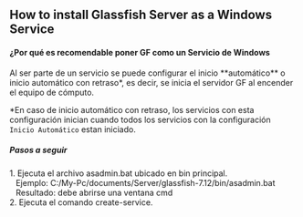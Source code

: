 <h2>How to install Glassfish Server as a Windows Service</h2>

<h4>¿Por qué es recomendable poner GF como un Servicio de Windows</h4>
Al ser parte de un servicio se puede configurar el inicio **automático** o inicio automático con retraso*, es decir, se inicia el servidor GF al encender el equipo de cómputo. 

*En caso de inicio automático con retraso, los servicios con esta configuración inician cuando todos los servicios con la configuración `Inicio Automático` estan iniciado.

<h5>Pasos a seguir</h5>
1. Ejecuta el archivo asadmin.bat ubicado en bin principal. 
<br/>
&ensp; Ejemplo: C:/My-Pc/documents/Server/glassfish-7.12/bin/asadmin.bat
<br/>
&ensp; Resultado: debe abrirse una ventana cmd
<br/>
2. Ejecuta el comando create-service.

